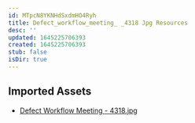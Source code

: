 ```yaml
---
id: MTpcN8YKNHdSxdmHO4Ryh
title: Defect_workflow_meeting_ _4318 Jpg Resources
desc: ''
updated: 1645225706393
created: 1645225706393
stub: false
isDir: true
---
```

## Imported Assets
- [Defect Workflow Meeting - 4318.jpg](/assets/defect-workflow-meeting---4318-KMrb3i4keNjJ.jpg)
